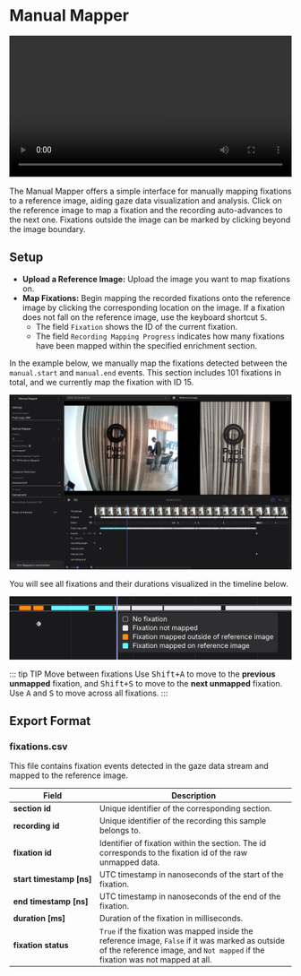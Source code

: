 # Manual Mapper

<video width="100%" controls>
  <source src="./manualmapper_header.mp4" type="video/mp4">
</video>

The Manual Mapper offers a simple interface for manually mapping fixations to a reference image, aiding gaze data visualization and analysis. Click on the reference image to map a fixation and the recording auto-advances to the next one. Fixations outside the image can be marked by clicking beyond the image boundary.

## Setup

- **Upload a Reference Image:** Upload the image you want to map fixations on. 
- **Map Fixations:** Begin mapping the recorded fixations onto the reference image by clicking the corresponding location on the image. If a fixation does not fall on the reference image, use the keyboard shortcut <kbd>S</kbd>.
    - The field `Fixation` shows the ID of the current fixation.
    - The field `Recording Mapping Progress` indicates how many fixations have been mapped within the specified enrichment section.

In the example below, we manually map the fixations detected between the `manual.start` and `manual.end` events. This section includes 101 fixations in total, and we currently map the fixation with ID 15.

![Manual Mapper image one](./image_1_mapper.png)

You will see all fixations and their durations visualized in the timeline below.

![Manual Mapper image two](./image_2_mapper.png)

::: tip TIP Move between fixations
Use <kbd>Shift+A</kbd> to move to the **previous unmapped** fixation, and <kbd>Shift+S</kbd> to move to the **next unmapped** fixation.<br>
Use <kbd>A</kbd> and <kbd>S</kbd> to move across all fixations.
:::

## Export Format

### fixations.csv
This file contains fixation events detected in the gaze data stream and mapped to the reference image.

| Field                            | Description                                                                                                                                                    |
| -------------------------------- | -------------------------------------------------------------------------------------------------------------------------------------------------------------- |
| **section id**                   | Unique identifier of the corresponding section.                                                                                                                |
| **recording id**                 | Unique identifier of the recording this sample belongs to.                                                                                                     |
| **fixation id**                  | Identifier of fixation within the section. The id corresponds to the fixation id of the raw unmapped data.                                                     |
| **start&nbsp;timestamp&nbsp;[ns]**         | UTC timestamp in nanoseconds of the start of the fixation.                                                                                                     |
| **end&nbsp;timestamp&nbsp;[ns]**           | UTC timestamp in nanoseconds of the end of the fixation.                                                                                                       |
| **duration&nbsp;[ms]**                | Duration of the fixation in milliseconds.                                                                                                                      |
| **fixation&nbsp;status** | `True` if the fixation was mapped inside the reference image, `False` if it was marked as outside of the reference image, and `Not mapped` if the fixation was not mapped at all.|

